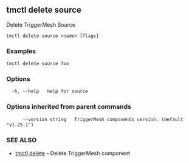 ## tmctl delete source

Delete TriggerMesh Source

```
tmctl delete source <name> [flags]
```

### Examples

```
tmctl delete source foo
```

### Options

```
  -h, --help   help for source
```

### Options inherited from parent commands

```
      --version string   TriggerMesh components version. (default "v1.25.1")
```

### SEE ALSO

* [tmctl delete](tmctl_delete.md)	 - Delete TriggerMesh component

